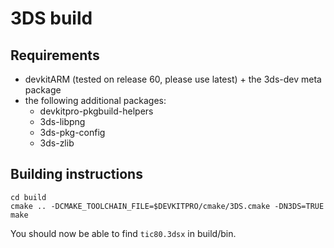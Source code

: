 # 3DS build

## Requirements

* devkitARM (tested on release 60, please use latest) + the 3ds-dev meta package
* the following additional packages:
    * devkitpro-pkgbuild-helpers
    * 3ds-libpng
    * 3ds-pkg-config
    * 3ds-zlib

## Building instructions

```
cd build
cmake .. -DCMAKE_TOOLCHAIN_FILE=$DEVKITPRO/cmake/3DS.cmake -DN3DS=TRUE
make
```

You should now be able to find `tic80.3dsx` in build/bin.
